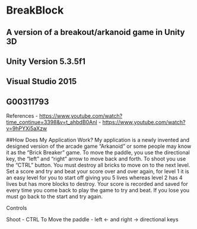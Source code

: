 # BreakBlock
## A version of a breakout/arkanoid  game in Unity 3D
## Unity Version 5.3.5f1
## Visual Studio 2015
## G00311793

References - https://www.youtube.com/watch?time_continue=3398&v=t_ahbdB0AnI
           - https://www.youtube.com/watch?v=9hPYXi5aXzw

##How Does My Application Work? 
My application is a newly invented and designed version of the arcade game “Arkanoid” or some people may know it as the “Brick Breaker” game. To move the paddle, you use the directional key, the “left” and “right” arrow to move back and forth. To shoot you use the “CTRL” button. You must destroy all bricks to move on to the next level. Set a score and try and beat your score over and over again, for level 1 it is an easy level for you to start off giving you 5 lives whereas level 2 has 4 lives but has more blocks to destroy. Your score is recorded and saved for every time you come back to play the game to try and beat. If you lose you must go back to the start and try again.


Controls

Shoot - CTRL
To Move the paddle - left <- and right -> directional keys


